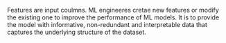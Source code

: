 Features are input coulmns.
ML engineeres cretae new features or modify the existing one to improve the performance of ML models.
It is to provide the model with informative, non-redundant and interpretable data that captures the underlying structure of the dataset.
